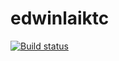 # edwinlaiktc

<div>
  <a href="https://travis-ci.com/edwinlaiktc/edwinlaiktc.github.io">
    <img src="https://travis-ci.com/edwinlaiktc/edwinlaiktc.github.io.svg?branch=master" alt="Build status" />
  </a>
</div>
